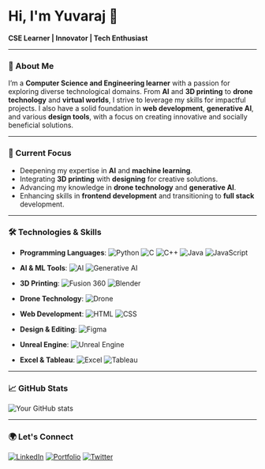 # Hi, I'm Yuvaraj 👋  
**CSE Learner | Innovator | Tech Enthusiast**

---

### 🚀 About Me
I’m a **Computer Science and Engineering learner** with a passion for exploring diverse technological domains. From **AI** and **3D printing** to **drone technology** and **virtual worlds**, I strive to leverage my skills for impactful projects. I also have a solid foundation in **web development**, **generative AI**, and various **design tools**, with a focus on creating innovative and socially beneficial solutions.

---

### 🔭 Current Focus
- Deepening my expertise in **AI** and **machine learning**.
- Integrating **3D printing** with **designing** for creative solutions.
- Advancing my knowledge in **drone technology** and **generative AI**.
- Enhancing skills in **frontend development** and transitioning to **full stack** development.

---

### 🛠️ Technologies & Skills

- **Programming Languages**:
  ![Python](https://img.shields.io/badge/Python-3776AB?style=for-the-badge&logo=python&logoColor=white)
  ![C](https://img.shields.io/badge/C-00599C?style=for-the-badge&logo=c&logoColor=white)
  ![C++](https://img.shields.io/badge/C++-00599C?style=for-the-badge&logo=cplusplus&logoColor=white)
  ![Java](https://img.shields.io/badge/Java-007396?style=for-the-badge&logo=java&logoColor=white)
  ![JavaScript](https://img.shields.io/badge/JavaScript-F7DF1E?style=for-the-badge&logo=javascript&logoColor=black)
  
- **AI & ML Tools**:
  ![AI](https://img.shields.io/badge/AI-FCC624?style=for-the-badge&logo=ai&logoColor=black)
  ![Generative AI](https://img.shields.io/badge/Generative_AI-000000?style=for-the-badge&logo=ai&logoColor=white)
  
- **3D Printing**:
  ![Fusion 360](https://img.shields.io/badge/Fusion_360-2D8CFF?style=for-the-badge&logo=autodesk&logoColor=white)
  ![Blender](https://img.shields.io/badge/Blender-F5792A?style=for-the-badge&logo=blender&logoColor=white)

- **Drone Technology**:
  ![Drone](https://img.shields.io/badge/Drone-000000?style=for-the-badge&logo=drone&logoColor=white)

- **Web Development**:
  ![HTML](https://img.shields.io/badge/HTML-E34F26?style=for-the-badge&logo=html5&logoColor=white)
  ![CSS](https://img.shields.io/badge/CSS-1572B6?style=for-the-badge&logo=css3&logoColor=white)
  
- **Design & Editing**:
  ![Figma](https://img.shields.io/badge/Figma-F24E1E?style=for-the-badge&logo=figma&logoColor=white)

- **Unreal Engine**:
  ![Unreal Engine](https://img.shields.io/badge/Unreal_Engine-0E1128?style=for-the-badge&logo=unreal-engine&logoColor=white)

- **Excel & Tableau**:
  ![Excel](https://img.shields.io/badge/Microsoft_Excel-217346?style=for-the-badge&logo=microsoft-excel&logoColor=white)
  ![Tableau](https://img.shields.io/badge/Tableau-E97627?style=for-the-badge&logo=tableau&logoColor=white)

---

### 📈 GitHub Stats
![Your GitHub stats](https://github-readme-stats.vercel.app/api?username=yuvarajmonarch&show_icons=true&theme=radical)

---

### 🌍 Let's Connect
[![LinkedIn](https://img.shields.io/badge/LinkedIn-0A66C2?style=for-the-badge&logo=linkedin&logoColor=white)](https://www.linkedin.com/in/yuvarajb8/)
[![Portfolio](https://img.shields.io/badge/Portfolio-007ACC?style=for-the-badge&logo=github&logoColor=white)](https://yuvarajmonarch.github.io/mernstack/)
[![Twitter](https://img.shields.io/badge/Twitter-1DA1F2?style=for-the-badge&logo=twitter&logoColor=white)](https://x.com/YuvarajB040205)
